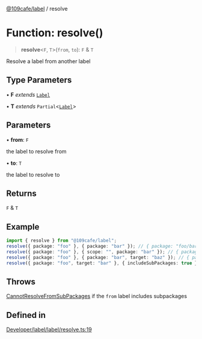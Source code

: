 [@109cafe/label](index.md) / resolve

# Function: resolve()

> **resolve**\<`F`, `T`\>(`from`, `to`): `F` & `T`

Resolve a label from another label

## Type Parameters

• **F** *extends* [`Label`](Interface.Label.md)

• **T** *extends* `Partial`\<[`Label`](Interface.Label.md)\>

## Parameters

• **from**: `F`

the label to resolve from

• **to**: `T`

the label to resolve to

## Returns

`F` & `T`

## Example

```ts
import { resolve } from "@109cafe/label";
resolve({ package: "foo" }, { package: "bar" }); // { package: "foo/bar" }
resolve({ package: "foo" }, { scope: "", package: "bar" }); // { package: "//bar" }
resolve({ package: "foo" }, { package: "bar", target: "baz" }); // { package: "foo/bar", target: "baz" }
resolve({ package: "foo", target: "bar" }, { includeSubPackages: true }); // { package: "foo", includeSubPackages: true, target: "bar" }
```

## Throws

[CannotResolveFromSubPackages](Class.CannotResolveFromSubPackages.md) if the `from` label includes subpackages

## Defined in

[Developer/label/label/resolve.ts:19](https://github.com/xc2/label/blob/c12a0050bfe7ea4c2cc1dec2e68df3b1f8e58bda/label/resolve.ts#L19)

